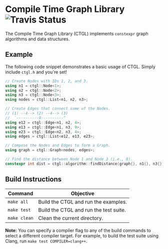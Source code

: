 # Compile Time Graph Library ![Travis Status](https://travis-ci.org/Mandrenkov/Compile-Time-Graph-Library.svg?branch=master)
The Compile Time Graph Library (CTGL) implements `constexpr` graph algorithms and data structures.

## Example
The following code snippet demonstrates a basic usage of CTGL.  Simply include `ctgl.h` and you're set!
```C++
// Create Nodes with IDs 1, 2, and 3.
using n1 = ctgl::Node<1>;
using n2 = ctgl::Node<2>;
using n3 = ctgl::Node<3>;
using nodes = ctgl::List<n1, n2, n3>;

// Create Edges that connect some of the Nodes.
// (1) --4--> (2) --4--> (3)
//  `----------9----------^
using e12 = ctgl::Edge<n1, n2, 4>;
using e13 = ctgl::Edge<n1, n3, 9>;
using e23 = ctgl::Edge<n2, n3, 4>;
using edges = ctgl::List<e12, e13, e23>;

// Compose the Nodes and Edges to form a Graph.
using graph = ctgl::Graph<nodes, edges>;

// Find the distance between Node 1 and Node 3 (i.e., 8).
constexpr int dist = ctgl::algorithm::findDistance(graph{}, n1{}, n3{});
```

## Build Instructions
| Command      | Objective                              |
|---           |---                                     |
| `make all`   | Build the CTGL and run the examples.   |
| `make test`  | Build the CTGL and run the test suite. |
| `make clean` | Clean the current directory.           |

**Note:** You can specify a compiler flag to any of the build commands to select a different compiler target.  For example, to build the test suite using Clang, run `make test COMPILER=clang++`.
